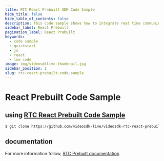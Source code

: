 ```yaml
---
title: RTC React Prebuilt SDK Code Sample
hide_title: false
hide_table_of_contents: false
description: This code sample shows how to integrate real time communication in your application on javascript prebuilt sdk.
sidebar_label: React Prebuilt
pagination_label: React Prebuilt
keywords:
  - code sample
  - quickstart
  - js
  - react
  - low code
image: img/videosdklive-thumbnail.jpg
sidebar_position: 1
slug: rtc-react-prebuilt-code-sample
---
```


# React Prebuilt Code Sample

## using [RTC React Prebuilt Code Sample](https://github.com/videosdk-live/videosdk-rtc-react-prebuilt-example)

```sh
$ git clone https://github.com/videosdk-live/videosdk-rtc-react-prebuilt-example
```

## documentation

For more information follow, [RTC Prebuilt documentation](/prebuilt/api/sdk-reference/setup).
